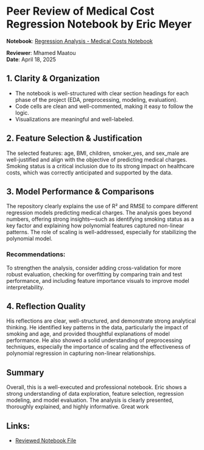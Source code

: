 # Peer Review of Medical Cost Regression Notebook by Eric Meyer

**Notebook**: [Regression Analysis - Medical Costs Notebook](https://github.com/ericmeyer1/ml_regression_eric/blob/main/ml_regression_eric.ipynb) 

**Reviewer**: Mhamed Maatou  
**Date**: April 18, 2025

## 1. Clarity & Organization
- The notebook is well-structured with clear section headings for each phase of the project (EDA, preprocessing, modeling, evaluation).
- Code cells are clean and well-commented, making it easy to follow the logic.
- Visualizations are meaningful and well-labeled.

## 2. Feature Selection & Justification
The selected features: age, BMI, children, smoker_yes, and sex_male are well-justified and align with the objective of predicting medical charges. Smoking status is a critical inclusion due to its strong impact on healthcare costs, which was correctly anticipated and supported by the data. 

## 3. Model Performance & Comparisons
The repository clearly explains the use of R² and RMSE to compare different regression models predicting medical charges. The analysis goes beyond numbers, offering strong insights—such as identifying smoking status as a key factor and explaining how polynomial features captured non-linear patterns. The role of scaling is well-addressed, especially for stabilizing the polynomial model.

### Recommendations:
To strengthen the analysis, consider adding cross-validation for more robust evaluation, checking for overfitting by comparing train and test performance, and including feature importance visuals to improve model interpretability.

## 4. Reflection Quality
His reflections are clear, well-structured, and demonstrate strong analytical thinking. He identified key patterns in the data, particularly the impact of smoking and age, and provided thoughtful explanations of model performance. He also showed a solid understanding of preprocessing techniques, especially the importance of scaling and the effectiveness of polynomial regression in capturing non-linear relationships.

## Summary
Overall, this is a well-executed and professional notebook. Eric shows a strong understanding of data exploration, feature selection, regression modeling, and model evaluation. The analysis is clearly presented, thoroughly explained, and highly informative. Great work

## Links:
- [Reviewed Notebook File](https://github.com/ericmeyer1/ml_regression_eric/blob/main/ml_regression_eric.ipynb)
